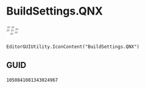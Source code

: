 # BuildSettings.QNX
![](/img/BuildSettings.QNX.png)

``` CSharp
EditorGUIUtility.IconContent("BuildSettings.QNX")
```
## GUID
```
1050841081343024967
```
